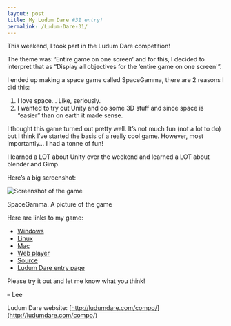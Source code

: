 ```yaml
---
layout: post
title: My Ludum Dare #31 entry!
permalink: /Ludum-Dare-31/
---
```


This weekend, I took part in the Ludum Dare competition!

The theme was: ‘Entire game on one screen’ and for this, I decided to interpret that as “Display all objectives for the ‘entire game on one screen'”.

I ended up making a space game called SpaceGamma, there are 2 reasons I did this:

1. I love space… Like, seriously.
2. I wanted to try out Unity and do some 3D stuff and since space is “easier” than on earth it made sense.

I thought this game turned out pretty well. It’s not much fun (not a lot to do) but I think I’ve started the basis of a really cool game. However, most importantly… I had a tonne of fun!

I learned a LOT about Unity over the weekend and learned a LOT about blender and Gimp.

Here’s a big screenshot:

![Screenshot of the game](http://ludumdare.com/compo/wp-content/compo2/407933/9092-shot0.jpg)

SpaceGamma. A picture of the game

Here are links to my game:

* [Windows](https://www.dropbox.com/s/maxfhzje8aapapr/Windows.zip?dl=0)
* [Linux](https://www.dropbox.com/s/tde6jecpbfwwah7/Linux.tar?dl=0)
* [Mac](https://www.dropbox.com/s/kylink6rknkxkm9/Mac.tar?dl=0)
* [Web player](http://leewalkergm.github.io/SpaceGamma)
* [Source](https://github.com/leewalkergm/SpaceGamma)
* [Ludum Dare entry page](http://ludumdare.com/compo/ludum-dare-31/?action=preview&uid=9092)


Please try it out and let me know what you think!

– Lee

Ludum Dare website: [http://ludumdare.com/compo/](http://ludumdare.com/compo/)
